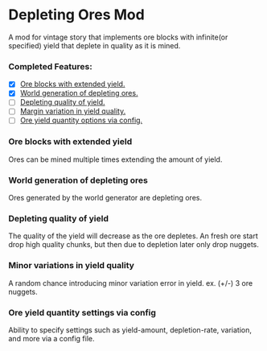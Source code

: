 # Depleting Ores Mod

A mod for vintage story that implements ore blocks with infinite(or specified) yield that deplete in quality as it is mined.

### Completed Features:
- [x] [Ore blocks with extended yield.](#ore-blocks-with-extended-yield)
- [x] [World generation of depleting ores.](#world-generation-of-depleting-ores)
- [ ] [Depleting quality of yield.](#depleting-quality-of-yield)
- [ ] [Margin variation in yield quality.](#minor-variations-in-yield-quality)
- [ ] [Ore yield quantity options via config.](#ore-yield-quantity-settings-via-config)

### Ore blocks with extended yield
Ores can be mined multiple times extending the amount of yield.

### World generation of depleting ores
Ores generated by the world generator are depleting ores.

### Depleting quality of yield
The quality of the yield will decrease as the ore depletes.
An fresh ore start drop high quality chunks, but then due to depletion later only drop nuggets.

### Minor variations in yield quality
A random chance introducing minor variation error in yield. ex. (+/-) 3 ore nuggets.

### Ore yield quantity settings via config
Ability to specify settings such as yield-amount, depletion-rate, variation, and more via a config file.
